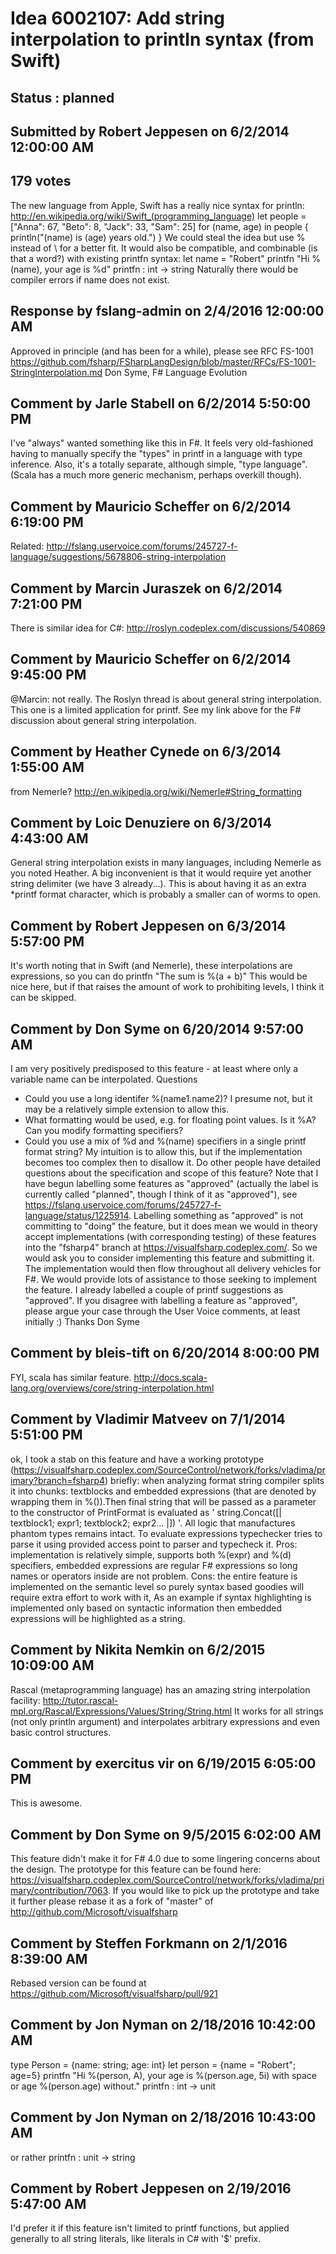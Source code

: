 # Idea 6002107: Add string interpolation to println syntax (from Swift) #

## Status : planned

## Submitted by Robert Jeppesen on 6/2/2014 12:00:00 AM

## 179 votes

The new language from Apple, Swift has a really nice syntax for println:
http://en.wikipedia.org/wiki/Swift_(programming_language)
let people = ["Anna": 67, "Beto": 8, "Jack": 33, "Sam": 25]
for (name, age) in people {
println("\(name) is \(age) years old.")
}
We could steal the idea but use % instead of \ for a better fit. It would also be compatible, and combinable (is that a word?) with existing printfn syntax:
let name = "Robert"
printfn "Hi %(name), your age is %d"
printfn : int -> string
Naturally there would be compiler errors if name does not exist.

## Response by fslang-admin on 2/4/2016 12:00:00 AM

Approved in principle (and has been for a while), please see RFC FS-1001 https://github.com/fsharp/FSharpLangDesign/blob/master/RFCs/FS-1001-StringInterpolation.md
Don Syme, F# Language Evolution


## Comment by Jarle Stabell on 6/2/2014 5:50:00 PM

I've "always" wanted something like this in F#. It feels very old-fashioned having to manually specify the "types" in printf in a language with type inference. Also, it's a totally separate, although simple, "type language".
(Scala has a much more generic mechanism, perhaps overkill though).

## Comment by Mauricio Scheffer on 6/2/2014 6:19:00 PM

Related: http://fslang.uservoice.com/forums/245727-f-language/suggestions/5678806-string-interpolation

## Comment by Marcin Juraszek on 6/2/2014 7:21:00 PM

There is similar idea for C#: http://roslyn.codeplex.com/discussions/540869

## Comment by Mauricio Scheffer on 6/2/2014 9:45:00 PM

@Marcin: not really. The Roslyn thread is about general string interpolation. This one is a limited application for printf. See my link above for the F# discussion about general string interpolation.

## Comment by Heather Cynede on 6/3/2014 1:55:00 AM

from Nemerle?
http://en.wikipedia.org/wiki/Nemerle#String_formatting

## Comment by Loic Denuziere on 6/3/2014 4:43:00 AM

General string interpolation exists in many languages, including Nemerle as you noted Heather. A big inconvenient is that it would require yet another string delimiter (we have 3 already...). This is about having it as an extra *printf format character, which is probably a smaller can of worms to open.

## Comment by Robert Jeppesen on 6/3/2014 5:57:00 PM

It's worth noting that in Swift (and Nemerle), these interpolations are expressions, so you can do
printfn "The sum is %(a + b)"
This would be nice here, but if that raises the amount of work to prohibiting levels, I think it can be skipped.

## Comment by Don Syme on 6/20/2014 9:57:00 AM

I am very positively predisposed to this feature - at least where only a variable name can be interpolated.
Questions
- Could you use a long identifer %(name1.name2)? I presume not, but it may be a relatively simple extension to allow this.
- What formatting would be used, e.g. for floating point values. Is it %A? Can you modify formatting specifiers?
- Could you use a mix of %d and %(name) specifiers in a single printf format string? My intuition is to allow this, but if the implementation becomes too complex then to disallow it.
Do other people have detailed questions about the specification and scope of this feature?
Note that I have begun labelling some features as "approved" (actually the label is currently called "planned", though I think of it as "approved"), see https://fslang.uservoice.com/forums/245727-f-language/status/1225914.
Labelling something as "approved" is not committing to "doing" the feature, but it does mean we would in theory accept implementations (with corresponding testing) of these features into the "fsharp4" branch at https://visualfsharp.codeplex.com/.
So we would ask you to consider implementing this feature and submitting it. The implementation would then flow throughout all delivery vehicles for F#. We would provide lots of assistance to those seeking to implement the feature.
I already labelled a couple of printf suggestions as "approved".
If you disagree with labelling a feature as "approved", please argue your case through the User Voice comments, at least initially :)
Thanks
Don Syme

## Comment by bleis-tift on 6/20/2014 8:00:00 PM

FYI, scala has similar feature.
http://docs.scala-lang.org/overviews/core/string-interpolation.html

## Comment by Vladimir Matveev on 7/1/2014 5:51:00 PM

ok, I took a stab on this feature and have a working prototype (https://visualfsharp.codeplex.com/SourceControl/network/forks/vladima/primary?branch=fsharp4)
briefly: when analyzing format string compiler splits it into chunks: textblocks and embedded expressions (that are denoted by wrapping them in %()).Then final string that will be passed as a parameter to the constructor of PrintFormat is evaluated as ' string.Concat([| textblock1; expr1; textblock2; expr2... |]) '. All logic that manufactures phantom types remains intact. To evaluate expressions typechecker tries to parse it using provided access point to parser and typecheck it.
Pros: implementation is relatively simple, supports both %(expr) and %(d) specifiers, embedded expressions are regular F# expressions so long names or operators inside are not problem.
Cons: the entire feature is implemented on the semantic level so purely syntax based goodies will require extra effort to work with it, As an example if syntax highlighting is implemented only based on syntactic information then embedded expressions will be highlighted as a string.

## Comment by Nikita Nemkin on 6/2/2015 10:09:00 AM

Rascal (metaprogramming language) has an amazing string interpolation facility: http://tutor.rascal-mpl.org/Rascal/Expressions/Values/String/String.html
It works for all strings (not only println argument) and interpolates arbitrary expressions and even basic control structures.

## Comment by exercitus vir on 6/19/2015 6:05:00 PM

This is awesome.

## Comment by Don Syme on 9/5/2015 6:02:00 AM

This feature didn't make it for F# 4.0 due to some lingering concerns about the design. The prototype for this feature can be found here: https://visualfsharp.codeplex.com/SourceControl/network/forks/vladima/primary/contribution/7063. If you would like to pick up the prototype and take it further please rebase it as a fork of "master" of http://github.com/Microsoft/visualfsharp

## Comment by Steffen Forkmann on 2/1/2016 8:39:00 AM

Rebased version can be found at https://github.com/Microsoft/visualfsharp/pull/921

## Comment by Jon Nyman on 2/18/2016 10:42:00 AM

type Person = {name: string; age: int}
let person = {name = "Robert"; age=5}
printfn "Hi %(person, A), your age is %(person.age, 5i) with space or age %(person.age) without."
printfn : int -> unit

## Comment by Jon Nyman on 2/18/2016 10:43:00 AM

or rather
printfn : unit -> string

## Comment by Robert Jeppesen on 2/19/2016 5:47:00 AM

I'd prefer it if this feature isn't limited to printf functions, but applied generally to all string literals, like literals in C# with '$' prefix.
